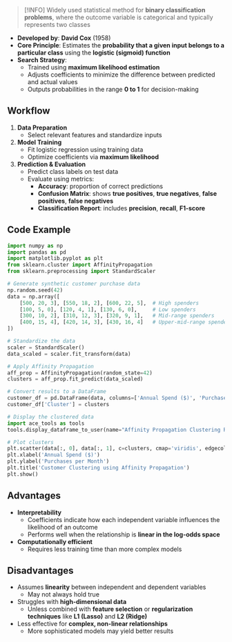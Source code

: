> [!INFO]
> Widely used statistical method for **binary classification problems**, where the outcome variable is categorical and typically represents two classes

- **Developed by**: **David Cox** (1958)
- **Core Principle**: Estimates the **probability that a given input belongs to a particular class** using the **logistic (sigmoid) function**
- **Search Strategy**:
	- Trained using **maximum likelihood estimation**
	- Adjusts coefficients to minimize the difference between predicted and actual values
	- Outputs probabilities in the range **0 to 1** for decision-making

## Workflow

1. **Data Preparation**
	- Select relevant features and standardize inputs
2. **Model Training**
	- Fit logistic regression using training data
	- Optimize coefficients via **maximum likelihood**
3. **Prediction & Evaluation**
	- Predict class labels on test data
	- Evaluate using metrics:
		- **Accuracy**: proportion of correct predictions
		- **Confusion Matrix**: shows **true positives**, **true negatives**, **false positives**, **false negatives**
		- **Classification Report**: includes **precision**, **recall**, **F1-score**

## Code Example

```python
import numpy as np
import pandas as pd
import matplotlib.pyplot as plt
from sklearn.cluster import AffinityPropagation
from sklearn.preprocessing import StandardScaler

# Generate synthetic customer purchase data
np.random.seed(42)
data = np.array([
    [500, 20, 3], [550, 18, 2], [600, 22, 5],  # High spenders
    [100, 5, 0], [120, 4, 1], [130, 6, 0],     # Low spenders
    [300, 10, 2], [310, 12, 3], [320, 9, 1],   # Mid-range spenders
    [400, 15, 4], [420, 14, 3], [430, 16, 4]   # Upper-mid-range spenders
])

# Standardize the data
scaler = StandardScaler()
data_scaled = scaler.fit_transform(data)

# Apply Affinity Propagation
aff_prop = AffinityPropagation(random_state=42)
clusters = aff_prop.fit_predict(data_scaled)

# Convert results to a DataFrame
customer_df = pd.DataFrame(data, columns=['Annual Spend ($)', 'Purchases per Month', 'Returns'])
customer_df['Cluster'] = clusters

# Display the clustered data
import ace_tools as tools
tools.display_dataframe_to_user(name="Affinity Propagation Clustering Results", dataframe=customer_df)

# Plot clusters
plt.scatter(data[:, 0], data[:, 1], c=clusters, cmap='viridis', edgecolors='k', s=100)
plt.xlabel('Annual Spend ($)')
plt.ylabel('Purchases per Month')
plt.title('Customer Clustering using Affinity Propagation')
plt.show()
```
## Advantages

- **Interpretability**
	- Coefficients indicate how each independent variable influences the likelihood of an outcome
	- Performs well when the relationship is **linear in the log-odds space**
- **Computationally efficient**
	- Requires less training time than more complex models
## Disadvantages

- Assumes **linearity** between independent and dependent variables
	- May not always hold true
- Struggles with **high-dimensional data**
	- Unless combined with **feature selection** or **regularization techniques** like **L1 (Lasso)** and **L2 (Ridge)**
- Less effective for **complex, non-linear relationships**
	- More sophisticated models may yield better results
  